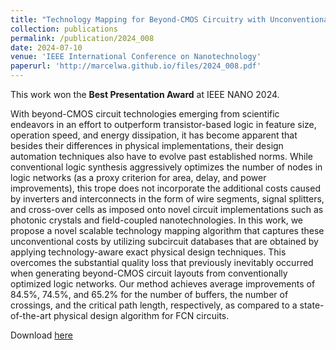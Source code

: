 ```yaml
---
title: "Technology Mapping for Beyond-CMOS Circuitry with Unconventional Cost Functions"
collection: publications
permalink: /publication/2024_008
date: 2024-07-10
venue: 'IEEE International Conference on Nanotechnology'
paperurl: 'http://marcelwa.github.io/files/2024_008.pdf'
---
```


This work won the **Best Presentation Award** at IEEE NANO 2024.

With beyond-CMOS circuit technologies emerging from scientific endeavors in an effort to outperform transistor-based logic in feature size, operation speed, and energy dissipation, it has become apparent that besides their differences in physical implementations, their design automation techniques also have to evolve past established norms. While conventional logic synthesis aggressively optimizes the number of nodes in logic networks (as a proxy criterion for area, delay, and power improvements), this trope does not incorporate the additional costs caused by inverters and interconnects in the form of wire segments, signal splitters, and cross-over cells as imposed onto novel circuit implementations such as photonic crystals and field-coupled nanotechnologies. In this work, we propose a novel scalable technology mapping algorithm that captures these unconventional costs by utilizing subcircuit databases that are obtained by applying technology-aware exact physical design techniques. This overcomes the substantial quality loss that previously inevitably occurred when generating beyond-CMOS circuit layouts from conventionally optimized logic networks. Our method achieves average improvements of 84.5%, 74.5%, and 65.2% for the number of buffers, the number of crossings, and the critical path length, respectively, as compared to a state-of-the-art physical design algorithm for FCN circuits.

Download [here](http://marcelwa.github.io/files/2024_008.pdf)

